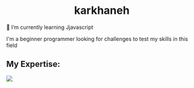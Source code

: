 <h1 align="center">karkhaneh</h1>
<p>🌱 I’m currently learning Jjavascript </p>
  
<p>I'm a beginner programmer looking for challenges to test my skills in this field</p>

<h2>My Expertise:</h2>
<img src="https://skillicons.dev/icons?i=git,github,css,html,js,py"/>
